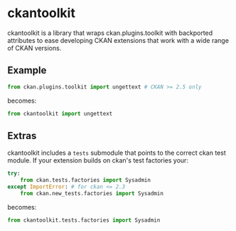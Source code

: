 # ckantoolkit

ckantoolkit is a library that wraps ckan.plugins.toolkit with backported
attributes to ease developing CKAN extensions that work with a wide
range of CKAN versions.

## Example

```python
from ckan.plugins.toolkit import ungettext # CKAN >= 2.5 only
```

becomes:

```python
from ckantoolkit import ungettext
```

## Extras

ckantoolkit includes a `tests` submodule that points to the correct
ckan test module. If your extension builds on ckan's test factories
your:

```python
try:
    from ckan.tests.factories import Sysadmin
except ImportError: # for ckan <= 2.3
    from ckan.new_tests.factories import Sysadmin
```

becomes:

```python
from ckantoolkit.tests.factories import Sysadmin
```
